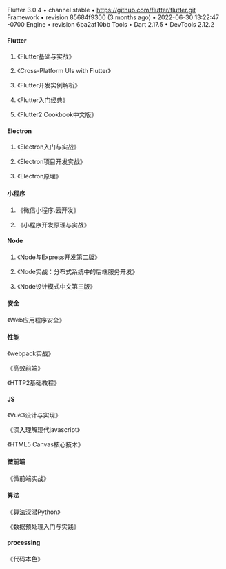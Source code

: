 Flutter 3.0.4 • channel stable • https://github.com/flutter/flutter.git
Framework • revision 85684f9300 (3 months ago) • 2022-06-30 13:22:47 -0700
Engine • revision 6ba2af10bb
Tools • Dart 2.17.5 • DevTools 2.12.2

#### Flutter

1. 《Flutter基础与实战》

2. 《Cross-Platform UIs with Flutter》

3. 《Flutter开发实例解析》

4. 《Flutter入门经典》

5. 《Flutter2 Cookbook中文版》

#### Electron

1. 《Electron入门与实战》

2. 《Electron项目开发实战》

3. 《Electron原理》

#### 小程序

1. 《微信小程序.云开发》

2. 《小程序开发原理与实战》

#### Node

1. 《Node与Express开发第二版》

2. 《Node实战：分布式系统中的后端服务开发》

3. 《Node设计模式中文第三版》

#### 安全

《Web应用程序安全》

#### 性能

《webpack实战》

《高效前端》

《HTTP2基础教程》

#### JS

《Vue3设计与实现》

《深入理解现代javascript》

《HTML5 Canvas核心技术》

#### 微前端

《微前端实战》

#### 算法

《算法深潜Python》

《数据预处理入门与实践》

#### processing

《代码本色》
